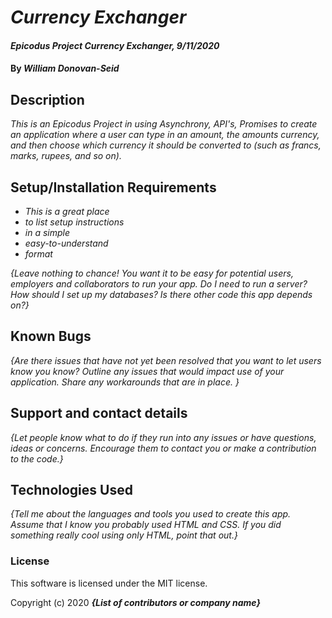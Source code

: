 # _Currency Exchanger_

#### _Epicodus Project Currency Exchanger, 9/11/2020_

#### By _**William Donovan-Seid**_

## Description

_This is an Epicodus Project in using Asynchrony, API's, Promises to create an application where a user can type in an amount, the amounts currency, and then choose which currency it should be converted to (such as francs, marks, rupees, and so on)._

## Setup/Installation Requirements

* _This is a great place_
* _to list setup instructions_
* _in a simple_
* _easy-to-understand_
* _format_

_{Leave nothing to chance! You want it to be easy for potential users, employers and collaborators to run your app. Do I need to run a server? How should I set up my databases? Is there other code this app depends on?}_

## Known Bugs

_{Are there issues that have not yet been resolved that you want to let users know you know?  Outline any issues that would impact use of your application.  Share any workarounds that are in place. }_

## Support and contact details

_{Let people know what to do if they run into any issues or have questions, ideas or concerns.  Encourage them to contact you or make a contribution to the code.}_

## Technologies Used

_{Tell me about the languages and tools you used to create this app. Assume that I know you probably used HTML and CSS. If you did something really cool using only HTML, point that out.}_

### License

This software is licensed under the MIT license.

Copyright (c) 2020 **_{List of contributors or company name}_**